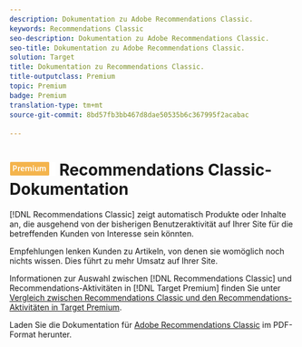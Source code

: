 ```yaml
---
description: Dokumentation zu Adobe Recommendations Classic.
keywords: Recommendations Classic
seo-description: Dokumentation zu Adobe Recommendations Classic.
seo-title: Dokumentation zu Adobe Recommendations Classic.
solution: Target
title: Dokumentation zu Recommendations Classic.
title-outputclass: Premium
topic: Premium
badge: Premium
translation-type: tm+mt
source-git-commit: 8bd57fb3bb467d8dae50535b6c367995f2acabac

---
```



# ![PREMIUM](/help/assets/premium.png) Recommendations Classic-Dokumentation

[!DNL Recommendations Classic] zeigt automatisch Produkte oder Inhalte an, die ausgehend von der bisherigen Benutzeraktivität auf Ihrer Site für die betreffenden Kunden von Interesse sein könnten.

Empfehlungen lenken Kunden zu Artikeln, von denen sie womöglich noch nichts wissen. Dies führt zu mehr Umsatz auf Ihrer Site.

Informationen zur Auswahl zwischen [!DNL Recommendations Classic] und Recommendations-Aktivitäten in [!DNL Target Premium] finden Sie unter [Vergleich zwischen Recommendations Classic und den Recommendations-Aktivitäten in Target Premium](/help/c-recommendations/c-recommendations-faq/recommendations-classic-versus-recommendations-activities-target-premium.md).

Laden Sie die Dokumentation für [Adobe Recommendations Classic](/help/assets/adobe-recommendations-classic.pdf) im PDF-Format herunter.